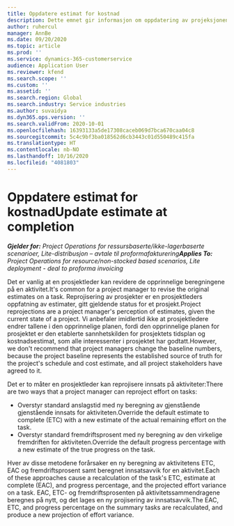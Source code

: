 ```yaml
---
title: Oppdatere estimat for kostnad
description: Dette emnet gir informasjon om oppdatering av projeksjonen av innsats for et prosjekt.
author: ruhercul
manager: AnnBe
ms.date: 09/20/2020
ms.topic: article
ms.prod: ''
ms.service: dynamics-365-customerservice
audience: Application User
ms.reviewer: kfend
ms.search.scope: ''
ms.custom: ''
ms.assetid: ''
ms.search.region: Global
ms.search.industry: Service industries
ms.author: suvaidya
ms.dyn365.ops.version: ''
ms.search.validFrom: 2020-10-01
ms.openlocfilehash: 16393133a5de17308caceb069d7bca670caa04c8
ms.sourcegitcommit: 5c4c9bf3ba018562d6cb3443c01d550489c415fa
ms.translationtype: HT
ms.contentlocale: nb-NO
ms.lasthandoff: 10/16/2020
ms.locfileid: "4081803"
---
```

# <a name="update-estimate-at-completion"></a><span data-ttu-id="714df-103">Oppdatere estimat for kostnad</span><span class="sxs-lookup"><span data-stu-id="714df-103">Update estimate at completion</span></span>

<span data-ttu-id="714df-104">_**Gjelder for:** Project Operations for ressursbaserte/ikke-lagerbaserte scenarioer, Lite-distribusjon – avtale til proformafakturering_</span><span class="sxs-lookup"><span data-stu-id="714df-104">_**Applies To:** Project Operations for resource/non-stocked based scenarios, Lite deployment - deal to proforma invoicing_</span></span>

<span data-ttu-id="714df-105">Det er vanlig at en prosjektleder kan revidere de opprinnelige beregningene på en aktivitet.</span><span class="sxs-lookup"><span data-stu-id="714df-105">It's common for a project manager to revise the original estimates on a task.</span></span> <span data-ttu-id="714df-106">Reprojisering av prosjekter er en prosjektleders oppfatning av estimater, gitt gjeldende status for et prosjekt.</span><span class="sxs-lookup"><span data-stu-id="714df-106">Project reprojections are a project manager's perception of estimates, given the current state of a project.</span></span> <span data-ttu-id="714df-107">Vi anbefaler imidlertid ikke at prosjektledere endrer tallene i den opprinnelige planen, fordi den opprinnelige planen for prosjektet er den etablerte sannhetskilden for prosjektets tidsplan og kostnadsestimat, som alle interessenter i prosjektet har godtatt.</span><span class="sxs-lookup"><span data-stu-id="714df-107">However, we don't recommend that project managers change the baseline numbers, because the project baseline represents the established source of truth for the project's schedule and cost estimate, and all project stakeholders have agreed to it.</span></span>

<span data-ttu-id="714df-108">Det er to måter en prosjektleder kan reprojisere innsats på aktiviteter:</span><span class="sxs-lookup"><span data-stu-id="714df-108">There are two ways that a project manager can reproject effort on tasks:</span></span>

- <span data-ttu-id="714df-109">Overstyr standard anslagstid med ny beregning av gjenstående gjenstående innsats for aktiviteten.</span><span class="sxs-lookup"><span data-stu-id="714df-109">Override the default estimate to complete (ETC) with a new estimate of the actual remaining effort on the task.</span></span> 
- <span data-ttu-id="714df-110">Overstyr standard fremdriftsprosent med ny beregning av den virkelige fremdriften for aktiviteten.</span><span class="sxs-lookup"><span data-stu-id="714df-110">Override the default progress percentage with a new estimate of the true progress on the task.</span></span>

<span data-ttu-id="714df-111">Hver av disse metodene forårsaker en ny beregning av aktivitetens ETC, EAC og fremdriftsprosent samt beregnet innsatsavvik for en aktivitet.</span><span class="sxs-lookup"><span data-stu-id="714df-111">Each of these approaches cause a recalculation of the task's ETC, estimate at complete (EAC), and progress percentage, and the projected effort variance on a task.</span></span> <span data-ttu-id="714df-112">EAC, ETC- og fremdriftsprosenten på aktivitetssammendragene beregnes på nytt, og det lages en ny projisering av innsatsavvik.</span><span class="sxs-lookup"><span data-stu-id="714df-112">The EAC, ETC, and progress percentage on the summary tasks are recalculated, and produce a new projection of effort variance.</span></span>
